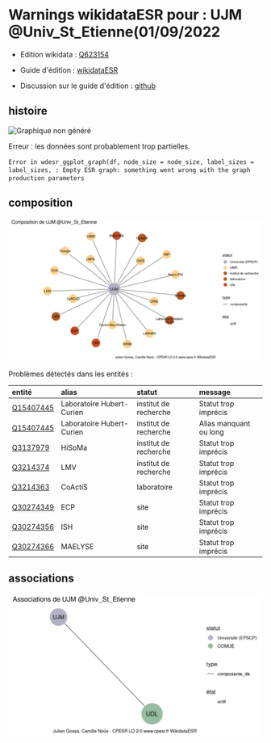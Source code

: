 Warnings wikidataESR pour : UJM @Univ_St_Etienne(01/09/2022
================

- Edition wikidata : [Q623154](https://www.wikidata.org/wiki/Q623154)
- Guide d'édition : [wikidataESR](https://github.com/cpesr/wikidataESR/)

- Discussion sur le guide d'édition : [github](https://github.com/cpesr/wikidataESR/issues)



## histoire 

![Graphique non généré](Q623154-histoire.png) 

 


Erreur : les données sont probablement trop partielles.
```
Error in wdesr_ggplot_graph(df, node_size = node_size, label_sizes = label_sizes, : Empty ESR graph: something went wrong with the graph production parameters

``` 



## composition 

![Graphique non généré](Q623154-composition.png) 

Problèmes détectés dans les entités :

|entité                                               |alias                     |statut                |message                |
|:----------------------------------------------------|:-------------------------|:---------------------|:----------------------|
|[Q15407445](https://www.wikidata.org/wiki/Q15407445) |Laboratoire Hubert-Curien |institut de recherche |Statut trop imprécis   |
|[Q15407445](https://www.wikidata.org/wiki/Q15407445) |Laboratoire Hubert-Curien |institut de recherche |Alias manquant ou long |
|[Q3137979](https://www.wikidata.org/wiki/Q3137979)   |HiSoMa                    |institut de recherche |Statut trop imprécis   |
|[Q3214374](https://www.wikidata.org/wiki/Q3214374)   |LMV                       |institut de recherche |Statut trop imprécis   |
|[Q3214363](https://www.wikidata.org/wiki/Q3214363)   |CoActiS                   |laboratoire           |Statut trop imprécis   |
|[Q30274349](https://www.wikidata.org/wiki/Q30274349) |ECP                       |site                  |Statut trop imprécis   |
|[Q30274356](https://www.wikidata.org/wiki/Q30274356) |ISH                       |site                  |Statut trop imprécis   |
|[Q30274366](https://www.wikidata.org/wiki/Q30274366) |MAELYSE                   |site                  |Statut trop imprécis   |

 



## associations 

![Graphique non généré](Q623154-associations.png) 

 

